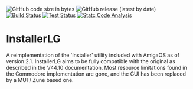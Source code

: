 ![GitHub code size in bytes](https://img.shields.io/github/languages/code-size/sodero/InstallerLG?style=for-the-badge)
![GitHub release (latest by date)](https://img.shields.io/github/v/release/sodero/InstallerLG?style=for-the-badge)
[![Build Status](https://img.shields.io/github/actions/workflow/status/sodero/InstallerLG/build.yml?style=for-the-badge)](https://github.com/sodero/InstallerLG/actions/workflows/build.yml)
[![Test Status](https://img.shields.io/github/actions/workflow/status/sodero/InstallerLG/test.yml?style=for-the-badge&label=TEST)](https://github.com/sodero/InstallerLG/actions/workflows/test.yml)
[![Statc Code Analysis](https://img.shields.io/github/actions/workflow/status/sodero/InstallerLG/analysis.yml?style=for-the-badge&label=STATIC%20CODE%20ANALYSIS)](https://github.com/sodero/InstallerLG/actions/workflows/analysis.yml)

# InstallerLG

A reimplementation of the 'Installer' utility included with AmigaOS as of
version 2.1. InstallerLG aims to be fully compatible with the original as
described in the V44.10 documentation. Most resource limitations found in
the Commodore implementation are gone, and the GUI has been replaced by a
MUI / Zune based one.
